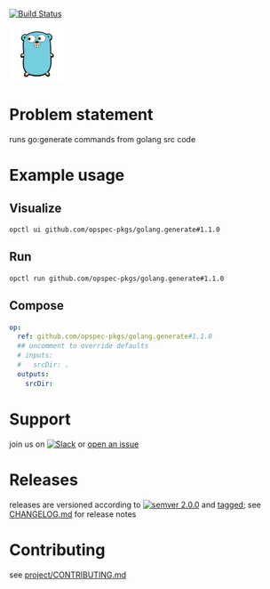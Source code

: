 [![Build Status](https://github.com/opspec-pkgs/golang.generate/workflows/build/badge.svg?branch=main)](https://github.com/opspec-pkgs/golang.generate/actions?query=workflow%3Abuild+branch%3Amain)

<img src="icon.svg" alt="icon" height="100px">

# Problem statement

runs go:generate commands from golang src code

# Example usage

## Visualize

```shell
opctl ui github.com/opspec-pkgs/golang.generate#1.1.0
```

## Run

```
opctl run github.com/opspec-pkgs/golang.generate#1.1.0
```

## Compose

```yaml
op:
  ref: github.com/opspec-pkgs/golang.generate#1.1.0
  ## uncomment to override defaults
  # inputs:
  #   srcDir: .
  outputs:
    srcDir:
```

# Support

join us on
[![Slack](https://img.shields.io/badge/slack-opctl-E01563.svg)](https://join.slack.com/t/opctl/shared_invite/zt-51zodvjn-Ul_UXfkhqYLWZPQTvNPp5w)
or
[open an issue](https://github.com/opspec-pkgs/golang.generate/issues)

# Releases

releases are versioned according to
[![semver 2.0.0](https://img.shields.io/badge/semver-2.0.0-brightgreen.svg)](http://semver.org/spec/v2.0.0.html)
and [tagged](https://git-scm.com/book/en/v2/Git-Basics-Tagging); see
[CHANGELOG.md](CHANGELOG.md) for release notes

# Contributing

see
[project/CONTRIBUTING.md](https://github.com/opspec-pkgs/project/blob/main/CONTRIBUTING.md)
